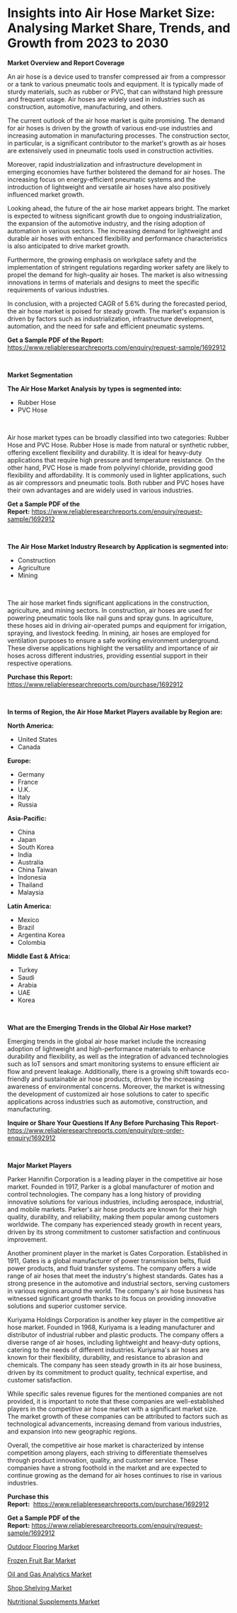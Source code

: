 <p><h1>Insights into Air Hose Market Size: Analysing Market Share, Trends, and Growth from 2023 to 2030</h1></p><p><strong>Market Overview and Report Coverage</strong></p>
<p><p>An air hose is a device used to transfer compressed air from a compressor or a tank to various pneumatic tools and equipment. It is typically made of sturdy materials, such as rubber or PVC, that can withstand high pressure and frequent usage. Air hoses are widely used in industries such as construction, automotive, manufacturing, and others.</p><p>The current outlook of the air hose market is quite promising. The demand for air hoses is driven by the growth of various end-use industries and increasing automation in manufacturing processes. The construction sector, in particular, is a significant contributor to the market's growth as air hoses are extensively used in pneumatic tools used in construction activities.</p><p>Moreover, rapid industrialization and infrastructure development in emerging economies have further bolstered the demand for air hoses. The increasing focus on energy-efficient pneumatic systems and the introduction of lightweight and versatile air hoses have also positively influenced market growth.</p><p>Looking ahead, the future of the air hose market appears bright. The market is expected to witness significant growth due to ongoing industrialization, the expansion of the automotive industry, and the rising adoption of automation in various sectors. The increasing demand for lightweight and durable air hoses with enhanced flexibility and performance characteristics is also anticipated to drive market growth.</p><p>Furthermore, the growing emphasis on workplace safety and the implementation of stringent regulations regarding worker safety are likely to propel the demand for high-quality air hoses. The market is also witnessing innovations in terms of materials and designs to meet the specific requirements of various industries.</p><p>In conclusion, with a projected CAGR of 5.6% during the forecasted period, the air hose market is poised for steady growth. The market's expansion is driven by factors such as industrialization, infrastructure development, automation, and the need for safe and efficient pneumatic systems.</p></p>
<p><strong>Get a Sample PDF of the Report:</strong> <a href="https://www.reliableresearchreports.com/enquiry/request-sample/1692912">https://www.reliableresearchreports.com/enquiry/request-sample/1692912</a></p>
<p>&nbsp;</p>
<p><strong>Market Segmentation</strong></p>
<p><strong>The Air Hose Market Analysis by types is segmented into:</strong></p>
<p><ul><li>Rubber Hose</li><li>PVC Hose</li></ul></p>
<p>&nbsp;</p>
<p><p>Air hose market types can be broadly classified into two categories: Rubber Hose and PVC Hose. Rubber Hose is made from natural or synthetic rubber, offering excellent flexibility and durability. It is ideal for heavy-duty applications that require high pressure and temperature resistance. On the other hand, PVC Hose is made from polyvinyl chloride, providing good flexibility and affordability. It is commonly used in lighter applications, such as air compressors and pneumatic tools. Both rubber and PVC hoses have their own advantages and are widely used in various industries.</p></p>
<p><strong>Get a Sample PDF of the Report:</strong>&nbsp;<a href="https://www.reliableresearchreports.com/enquiry/request-sample/1692912">https://www.reliableresearchreports.com/enquiry/request-sample/1692912</a></p>
<p>&nbsp;</p>
<p><strong>The Air Hose Market Industry Research by Application is segmented into:</strong></p>
<p><ul><li>Construction</li><li>Agriculture</li><li>Mining</li></ul></p>
<p>&nbsp;</p>
<p><p>The air hose market finds significant applications in the construction, agriculture, and mining sectors. In construction, air hoses are used for powering pneumatic tools like nail guns and spray guns. In agriculture, these hoses aid in driving air-operated pumps and equipment for irrigation, spraying, and livestock feeding. In mining, air hoses are employed for ventilation purposes to ensure a safe working environment underground. These diverse applications highlight the versatility and importance of air hoses across different industries, providing essential support in their respective operations.</p></p>
<p><strong>Purchase this Report:</strong>&nbsp; <a href="https://www.reliableresearchreports.com/purchase/1692912">https://www.reliableresearchreports.com/purchase/1692912</a></p>
<p>&nbsp;</p>
<p><strong>In terms of Region, the Air Hose Market Players available by Region are:</strong></p>
<p>
    <p> <strong> North America: </strong>
        <ul>
            <li>United States</li>
            <li>Canada</li>
        </ul>
        </p> 
    <p> <strong> Europe: </strong>
        <ul>
            <li>Germany</li>
            <li>France</li>
            <li>U.K.</li>
            <li>Italy</li>
            <li>Russia</li>
        </ul>
        </p> 
    <p> <strong> Asia-Pacific: </strong>
        <ul>
            <li>China</li>
            <li>Japan</li>
            <li>South Korea</li>
            <li>India</li>
            <li>Australia</li>
            <li>China Taiwan</li>
            <li>Indonesia</li>
            <li>Thailand</li>
            <li>Malaysia</li>
        </ul>
        </p> 
    <p> <strong> Latin America: </strong>
        <ul>
            <li>Mexico</li>
            <li>Brazil</li>
            <li>Argentina Korea</li>
            <li>Colombia</li>
        </ul>
        </p> 
    <p> <strong> Middle East & Africa: </strong>
        <ul>
            <li>Turkey</li>
            <li>Saudi</li>
            <li>Arabia</li>
            <li>UAE</li>
            <li>Korea</li>
        </ul>
    </p>
    </p>
<p>&nbsp;</p>
<p><strong>What are the Emerging Trends in the Global Air Hose market?</strong></p>
<p><p>Emerging trends in the global air hose market include the increasing adoption of lightweight and high-performance materials to enhance durability and flexibility, as well as the integration of advanced technologies such as IoT sensors and smart monitoring systems to ensure efficient air flow and prevent leakage. Additionally, there is a growing shift towards eco-friendly and sustainable air hose products, driven by the increasing awareness of environmental concerns. Moreover, the market is witnessing the development of customized air hose solutions to cater to specific applications across industries such as automotive, construction, and manufacturing.</p></p>
<p><strong>Inquire or Share Your Questions If Any Before Purchasing This Report</strong>- <a href="https://www.reliableresearchreports.com/enquiry/pre-order-enquiry/1692912">https://www.reliableresearchreports.com/enquiry/pre-order-enquiry/1692912</a></p>
<p>&nbsp;</p>
<p><strong>Major Market Players</strong></p>
<p><p>Parker Hannifin Corporation is a leading player in the competitive air hose market. Founded in 1917, Parker is a global manufacturer of motion and control technologies. The company has a long history of providing innovative solutions for various industries, including aerospace, industrial, and mobile markets. Parker's air hose products are known for their high quality, durability, and reliability, making them popular among customers worldwide. The company has experienced steady growth in recent years, driven by its strong commitment to customer satisfaction and continuous improvement.</p><p>Another prominent player in the market is Gates Corporation. Established in 1911, Gates is a global manufacturer of power transmission belts, fluid power products, and fluid transfer systems. The company offers a wide range of air hoses that meet the industry's highest standards. Gates has a strong presence in the automotive and industrial sectors, serving customers in various regions around the world. The company's air hose business has witnessed significant growth thanks to its focus on providing innovative solutions and superior customer service.</p><p>Kuriyama Holdings Corporation is another key player in the competitive air hose market. Founded in 1968, Kuriyama is a leading manufacturer and distributor of industrial rubber and plastic products. The company offers a diverse range of air hoses, including lightweight and heavy-duty options, catering to the needs of different industries. Kuriyama's air hoses are known for their flexibility, durability, and resistance to abrasion and chemicals. The company has seen steady growth in its air hose business, driven by its commitment to product quality, technical expertise, and customer satisfaction.</p><p>While specific sales revenue figures for the mentioned companies are not provided, it is important to note that these companies are well-established players in the competitive air hose market with a significant market size. The market growth of these companies can be attributed to factors such as technological advancements, increasing demand from various industries, and expansion into new geographic regions.</p><p>Overall, the competitive air hose market is characterized by intense competition among players, each striving to differentiate themselves through product innovation, quality, and customer service. These companies have a strong foothold in the market and are expected to continue growing as the demand for air hoses continues to rise in various industries.</p></p>
<p><strong>Purchase this Report:</strong>&nbsp;&nbsp;<a href="https://www.reliableresearchreports.com/purchase/1692912">https://www.reliableresearchreports.com/purchase/1692912</a></p>
<p></p>
<p><strong>Get a Sample PDF of the Report:</strong>&nbsp;<a href="https://www.reliableresearchreports.com/enquiry/request-sample/1692912">https://www.reliableresearchreports.com/enquiry/request-sample/1692912</a></p>
<p><p><a href="https://github.com/sofayahoo2023/Market-Research-Report-List-1/blob/main/outdoor-flooring-market.md">Outdoor Flooring Market</a></p><p><a href="https://medium.com/@lindabrewer15/frozen-fruit-bar-market-competitive-analysis-market-trends-and-forecast-to-2030-e437523444a9">Frozen Fruit Bar Market</a></p><p><a href="https://github.com/pizolina/Market-Research-Report-List-1/blob/main/oil-and-gas-analytics-market.md">Oil and Gas Analytics Market</a></p><p><a href="https://medium.com/@kavonhansen3626/analyzing-shop-shelving-market-global-industry-perspective-and-forecast-2023-to-2030-510edfa89fe0">Shop Shelving Market</a></p><p><a href="https://medium.com/@margaretlee84/nutritional-supplements-market-insight-market-trends-growth-forecasted-from-2023-to-2030-61f2e54c3918">Nutritional Supplements Market</a></p></p>